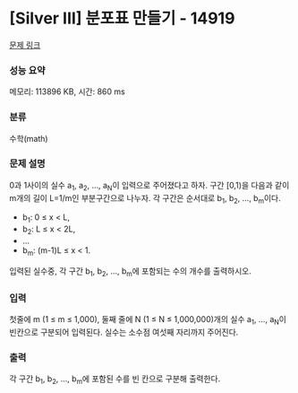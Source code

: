 # [Silver III] 분포표 만들기 - 14919 

[문제 링크](https://www.acmicpc.net/problem/14919) 

### 성능 요약

메모리: 113896 KB, 시간: 860 ms

### 분류

수학(math)

### 문제 설명

<p>0과 1사이의 실수 a<sub>1</sub>, a<sub>2</sub>, ..., a<sub>N</sub>이 입력으로 주어졌다고 하자.  구간 [0,1)을 다음과 같이 m개의 길이 L=1/m인 부분구간으로 나누자. 각 구간은 순서대로 b<sub>1</sub>, b<sub>2</sub>, ..., b<sub>m</sub>이다.</p>

<ul>
	<li>b<sub>1</sub>: 0 ≤ x < L,</li>
	<li>b<sub>2</sub>: L ≤ x < 2L,</li>
	<li>...</li>
	<li>b<sub>m</sub>: (m-1)L ≤ x < 1.</li>
</ul>

<p>입력된 실수중, 각 구간 b<sub>1</sub>, b<sub>2</sub>, ..., b<sub>m</sub>에 포함되는 수의 개수를 출력하시오.</p>

### 입력 

 <p>첫줄에 m (1 ≤ m ≤ 1,000), 둘째 줄에 N (1 ≤ N ≤ 1,000,000)개의 실수 a<sub>1</sub>, …, a<sub>N</sub>이 빈칸으로 구분되어 입력된다. 실수는 소수점 여섯째 자리까지 주어진다.</p>

### 출력 

 <p>각 구간 b<sub>1</sub>, b<sub>2</sub>, ..., b<sub>m</sub>에 포함된 수를 빈 칸으로 구분해 출력한다.</p>


